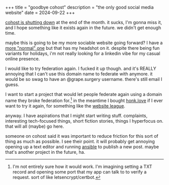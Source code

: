 +++
title = "goodbye cohost"
description = "the only good social media website"
date = 2024-09-22
+++

[cohost is shutting
down](https://cohost.org/staff/post/7611443-cohost-to-shut-down) at the end of
the month.  it sucks, I'm gonna miss it, and I hope something like it exists
again in the future. we didn't get enough time.

maybe this is going to be my more sociable website going forward? I have a [more
"normal" one](https://zphixon.com) but that has my headshot on it. despite there
being fun variants for holidays, i'm not really looking for a linkedin vibe for
my casual online presence.

I would like to try federation again. I fucked it up though. and it's REALLY annoying
that I can't use this domain name to federate with anymore. it would be so swag
to have an @grape.surgery username. there's still email I guess.

I want to start a project that would let people federate again using a domain
name they broke federation for.[^1] in the meantime I bought
[honk.love](https://honk.love) if I ever want to try it again, for something
like the [website league](https://websiteleague.org/).

anyway. I have aspirations that I might start writing stuff. complaints,
interesting tech-focused things, short fiction stories, things I hyperfocus on.
that will all (maybe) go here.

someone on cohost said it was important to reduce friction for this sort of
thing as much as possible. I see their point. it will probably get annoying
opening up a text editor and running
[ansible](https://github.com/zphixon/server) to publish a new post. maybe that's
another project in the future, ha.

[^1]: I'm not entirely sure how it would work. I'm imagining setting a TXT
record and opening some port that my app can talk to to verify a request. sort
of like letsencrypt/certbot.
